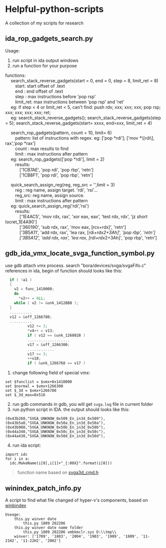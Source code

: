 # Helpful-python-scripts
A collection of my scripts for research

## ida_rop_gadgets_search.py
Usage:
1. run script in ida output windows
2. run a function for your purpose

functions:  
&emsp;	search_stack_reverse_gadgets(start = 0, end = 0, step = 8, limit_ret = 8)  
&emsp;&emsp;		start: start offset of .text  
&emsp;&emsp;		end  : end offset of .text  
&emsp;&emsp;		step : max instructions before 'pop rsp'  
&emsp;&emsp;		limit_ret: max instructions between 'pop rsp' and 'ret'  
&emsp;	eg: if step < 4 or limit_ret < 5, can't find: push rdx; xxx; xxx; xxx; pop rsp; xxx; xxx; xxx; xxx; ret;  
&emsp;	eg: search_stack_reverse_gadgets(); search_stack_reverse_gadgets(step = 5); search_stack_reverse_gadgets(start= xxxx, end=xxx, limit_ret = 4)  
  
&emsp;	search_rop_gadgets(pattern, count = 10, limit= 6)  
&emsp;&emsp;		pattern: list of instructions with regex. eg: ['pop *rdi']; ['mov *\\[rdi\\], rax','pop *rax']  
&emsp;&emsp;		count  : max results to find  
&emsp;&emsp;		limit  : max instructions after pattern  
&emsp;	eg: search_rop_gadgets(['pop *rdi'], limit = 2)   
&emsp;&emsp;		results:  
&emsp;&emsp;&emsp;			['1CB7AE', 'pop     rdi', 'pop     rbp', 'retn']  
&emsp;&emsp;&emsp;			['1CB8F1', 'pop     rdi', 'pop     rbp', 'retn']  

&emsp;	quick_search_assign_reg(reg, reg_src = '',limit = 3)  
&emsp;&emsp;		reg    : reg name, assign target. 'rdi', 'rsi'...  
&emsp;&emsp;		reg_src: reg name, assign source.  
&emsp;&emsp;		limit  : max instructions after pattern  
&emsp;	eg: quick_search_assign_reg('rdi','rsi')  
&emsp;&emsp;		results:  
&emsp;&emsp;&emsp;			['1E4AC5', 'mov     rdx, rax', 'xor     eax, eax', 'test    rdx, rdx', 'jz      short locret_1E4A90']  
&emsp;&emsp;&emsp;			['360190', 'sub     rdx, rax', 'mov     eax, [rcx+rdx]', 'retn']  
&emsp;&emsp;&emsp;			['3B5A11', 'add     rdx, rax', 'lea     rax, [rdi+rdx*2+3Ah]', 'pop     rbp', 'retn']  
&emsp;&emsp;&emsp;			['3B5A12', 'add     rdx, rax', 'lea     rax, [rdi+rdx*2+3Ah]', 'pop     rbp', 'retn']  

## gdb_ida_vmx_locate_svga_function_symbol.py
use gdb attach vmx process.
search "bora/devices/svga/svgaFifo.c" references in ida, begin of function should looks like this:
```c
  if ( !a1 )
  {
    v2 = func_1410000;
    do
      *v2++ = 0LL;
    while ( v2 != &unk_14128B8 );
  }
  ..........
  v12 = &off_1266780;
  ..........
          v12 += 3;
          *v4++ = v13;
          if ( v12 == &unk_1268028 )
          ...................
          v17 = &off_1266300;
          ............
          v17 += 3;
          ++v18;
          if ( &unk_1266768 == v17 )
```
1. change following field of special vmx:
```
set $funclist = $vmx+0x1410000 
set $normal = $vmx+1266300
set $_3d = $vmx+1266780
set $_3d_max=0x516
```
2. run gdb commands in gdb, you will get `svga.log` file in current folder
3. run python script in IDA. the output should looks like this:
```
(0x43b260,"SVGA_UNKNOW_0x509_En_in3d_0x509"),
(0x43b5a0,"SVGA_UNKNOW_0x50a_En_in3d_0x50a"),
(0x43b980,"SVGA_UNKNOW_0x50b_En_in3d_0x50b"),
(0x44a340,"SVGA_UNKNOW_0x50c_En_in3d_0x50c"),
(0x44a430,"SVGA_UNKNOW_0x50d_En_in3d_0x50d"),
```
4. run ida script:
```
import idc
for i in a:
  idc.MakeName(i[0],i[1]+"_{:08X}".format(i[0]))
```
> function name based on [svga3d_cmd.h](https://elixir.bootlin.com/linux/latest/source/drivers/gpu/drm/vmwgfx/device_include/svga3d_cmd.h)

## winindex_patch_info.py
A script to find what file changed of hyper-v's components, based on [winbindex](https://winbindex.m417z.com)
```
Useage:
    this.py winver date
        this.py 1809 202206
    this.py winver date name folder
        this.py 1809 202206 vmbkmclr.sys D:\\tmp\\
    winver: ['1709', '1803', '2004', '1903', '1909', '1809', '11-21H2', '11-22H2', '20H2']
```   
